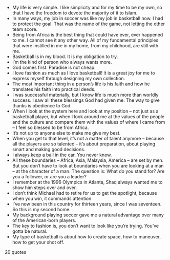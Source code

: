  - My life is very simple. I like simplicity and for my time to be my own, so that I have the freedom to devote the majority of it to Islam.
 - In many ways, my job in soccer was like my job in basketball now. I had to protect the goal. That was the name of the game, not letting the other team score.
 - Being from Africa is the best thing that could have ever, ever happened to me. I cannot see it any other way. All of my fundamental principles that were instilled in me in my home, from my childhood, are still with me.
 - Basketball is in my blood. It is my obligation to try.
 - I’m the kind of person who always wants more.
 - God comes first. Paradise is not cheap.
 - I love fashion as much as I love basketball! It is a great joy for me to express myself through designing my own collection.
 - The most important thing in a person’s life is his faith and how he translates his faith into practical deeds.
 - I was successful materially, but I know life is much more than worldly success. I saw all these blessings God had given me. The way to give thanks is obedience to God.
 - When I look at the system here and look at my position – not just as a basketball player, but when I look around me at the values of the people and the culture and compare them with the values of where I came from – I feel so blessed to be from Africa.
 - It’s not up to anyone else to make me give my best.
 - When you get to that level, it’s not a matter of talent anymore – because all the players are so talented – it’s about preparation, about playing smart and making good decisions.
 - I always keep a ball in the car. You never know.
 - All these boundaries – Africa, Asia, Malaysia, America – are set by men. But you don’t have to look at boundaries when you are looking at a man – at the character of a man. The question is: What do you stand for? Are you a follower, or are you a leader?
 - I remember at the 1996 Olympics in Atlanta, Shaq always wanted me to show him steps over and over.
 - I don’t think Michael had to retire for us to get the spotlight, because when you win, it commands attention.
 - I’ve now been in this country for thirteen years, since I was seventeen. So this is my second home.
 - My background playing soccer gave me a natural advantage over many of the American-born players.
 - The key to fashion is, you don’t want to look like you’re trying. You’ve gotta be natural.
 - My type of basketball is about how to create space, how to maneuver, how to get your shot off.

20 quotes